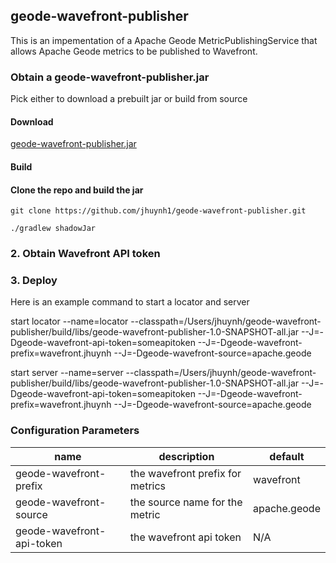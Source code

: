 ## geode-wavefront-publisher
This is an impementation of a Apache Geode MetricPublishingService that allows Apache Geode metrics to be published to Wavefront.


### Obtain a geode-wavefront-publisher.jar
Pick either to download a prebuilt jar or build from source

#### Download
[geode-wavefront-publisher.jar](https://bintray.com/jasonhuynh/jhuynh1-maven/download_file?file_path=com%2Fgithub%2Fjhuynh1%2Fgeode%2Fwavefront%2Fgeode-wavefront-publisher%2F1.0%2Fgeode-wavefront-publisher-1.0-all.jar)

#### Build
#### Clone the repo and build the jar
`git clone https://github.com/jhuynh1/geode-wavefront-publisher.git`

`./gradlew shadowJar`

### 2. Obtain Wavefront API token

### 3. Deploy
Here is an example command to start a locator and server

start locator --name=locator --classpath=/Users/jhuynh/geode-wavefront-publisher/build/libs/geode-wavefront-publisher-1.0-SNAPSHOT-all.jar --J=-Dgeode-wavefront-api-token=someapitoken --J=-Dgeode-wavefront-prefix=wavefront.jhuynh --J=-Dgeode-wavefront-source=apache.geode

start server --name=server --classpath=/Users/jhuynh/geode-wavefront-publisher/build/libs/geode-wavefront-publisher-1.0-SNAPSHOT-all.jar --J=-Dgeode-wavefront-api-token=someapitoken --J=-Dgeode-wavefront-prefix=wavefront.jhuynh --J=-Dgeode-wavefront-source=apache.geode


### Configuration Parameters
|name|description|default|
|-----|-----|-----|
|geode-wavefront-prefix| the wavefront prefix for metrics| wavefront |
|geode-wavefront-source| the source name for the metric| apache.geode|
|geode-wavefront-api-token| the wavefront api token| N/A|
